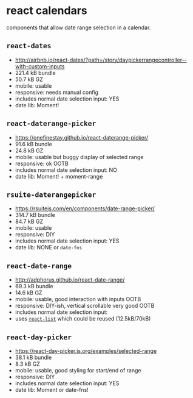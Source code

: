 # react calendars

components that allow date range selection in a calendar.

## `react-dates`

- <http://airbnb.io/react-dates/?path=/story/daypickerrangecontroller--with-custom-inputs>
- 221.4 kB bundle
- 50.7 kB GZ
- mobile: usable
- responsive: needs manual config
- includes normal date selection input: YES
- date lib: Moment!

## `react-daterange-picker`

- <https://onefinestay.github.io/react-daterange-picker/>
- 91.6 kB bundle
- 24.8 kB GZ
- mobile: usable but buggy display of selected range
- responsive: ok OOTB
- includes normal date selection input: NO
- date lib: Moment! + moment-range

## `rsuite-daterangepicker`

- <https://rsuitejs.com/en/components/date-range-picker/>
- 314.7 kB bundle
- 84.7 kB GZ
- mobile: usable
- responsive: DIY
- includes normal date selection input: YES
- date lib: NONE or `date-fns`

## `react-date-range`

- <http://adphorus.github.io/react-date-range/>
- 69.3 kB bundle
- 14.6 kB GZ
- mobile: usable, good interaction with inputs OOTB
- responsive: DIY-ish, vertical scrollable very good OOTB
- includes normal date selection input:
- uses [`react-list`](https://github.com/coderiety/react-list) which could be reused (12.5kB/70kB)

## `react-day-picker`

- <https://react-day-picker.js.org/examples/selected-range>
- 38.1 kB bundle
- 8.3 kB GZ
- mobile: usable, good styling for start/end of range
- responsive: DIY
- includes normal date selection input: YES
- date lib: Moment or date-fns!
